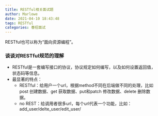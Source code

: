 ```yaml
---
title: RESTful相关面试题
author: Marlowe
date: 2021-04-10 18:43:48
tags: RESTful
categories: 春招面试
---
```

RESTful也可以称为“面向资源编程”。
<!--more-->

### 谈谈对RESTful规范的理解

* RESTful是一套编写接口的协议，协议规定如何编写，以及如何设置返回值，状态码等信息。
* 最显著的特点：
    * RESTful：给用户一个url，根据method不同在后端做不同的处理，比如post 创建数据、get 获取数据、put和patch 修改数据、delete 删除数据。
    * no REST：给调用者很多url，每个url代表一个功能，比如：add_user/delte_user/edit_user/



